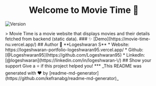 <h1 align="center">Welcome to Movie Time 👋</h1> <p> <img alt="Version" src="https://img.shields.io/badge/version-1.0.0-blue.svg?cacheSeconds=2592000" /> </p> > Movie Time is a movie website that displays movies and their details fetched from backend (static data). ### ✨ [Demo](https://movie-time-nu.vercel.app/) ## Author 👤 **Logeshwaran S** * Website: https://logeshwaran-portfolio-logeshwaran95.vercel.app/ * Github: [@Logeshwaran95](https://github.com/Logeshwaran95) * LinkedIn: [@logeshwaran](https://linkedin.com/in/logeshwaran-\/) ## Show your support Give a ⭐️ if this project helped you! *** _This README was generated with ❤️ by [readme-md-generator](https://github.com/kefranabg/readme-md-generator)_
